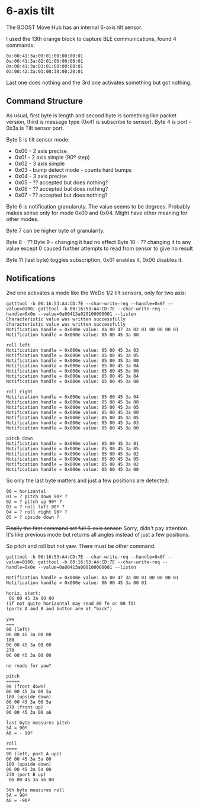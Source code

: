 # 6-axis tilt

The BOOST Move Hub has an internal 6-axis tilt sensor.

I used the 13th orange block to capture BLE communications, found 4 commands:

```
0a:00:41:3a:00:01:00:00:00:01
0a:00:41:3a:02:01:00:00:00:01
0a:00:41:3a:03:01:00:00:00:01
0a:00:42:3a:01:00:30:00:20:01
```

Last one does nothing and the 3rd one activates something but got nothing.

## Command Structure

As usual, first byte is length and second byte is something like packet version, third is message type (0x41 is subscribe to sensor). Byte 4 is port - 0x3a is Tilt sensor port. 

Byte 5 is tilt sensor mode:
- 0x00 - 2 axis precise  
- 0x01 - 2 axis simple (90º step)
- 0x02 - 3 axis simple
- 0x03 - bump detect mode - counts hard bumps
- 0x04 - 3 axis precise
- 0x05 - ?? accepted but does nothing?
- 0x06 - ?? accepted but does nothing?
- 0x07 - ?? accepted but does nothing?

Byte 6 is notification granularuty. The value seems to be degrees. Probably makes sense only for mode 0x00 and 0x04. Might have other meaning for other modes. 

Byte 7 can be higher byte of granularity. 

Byte 8 - ??
Byte 9 - changing it had no effect
Byte 10 - ?? changing it to any value except 0 caused further attempts to read from sensor to give no result

Byte 11 (last byte) toggles subscription, 0x01 enables it, 0x00 disables it.

## Notifications
2nd one activates a mode like the WeDo 1/2 tilt sensors, only for two axis:

```
gatttool -b 00:16:53:A4:CD:7E --char-write-req --handle=0x0f --value=0100; gatttool -b 00:16:53:A4:CD:7E --char-write-req --handle=0x0e --value=0a00413a020100000001 --listen
Characteristic value was written successfully
Characteristic value was written successfully
Notification handle = 0x000e value: 0a 00 47 3a 02 01 00 00 00 01 
Notification handle = 0x000e value: 05 00 45 3a 00 

roll left
Notification handle = 0x000e value: 05 00 45 3a 03 
Notification handle = 0x000e value: 05 00 45 3a 05 
Notification handle = 0x000e value: 05 00 45 3a 00 
Notification handle = 0x000e value: 05 00 45 3a 04 
Notification handle = 0x000e value: 05 00 45 3a 00 
Notification handle = 0x000e value: 05 00 45 3a 04 
Notification handle = 0x000e value: 05 00 45 3a 00

roll right
Notification handle = 0x000e value: 05 00 45 3a 04 
Notification handle = 0x000e value: 05 00 45 3a 00 
Notification handle = 0x000e value: 05 00 45 3a 05 
Notification handle = 0x000e value: 05 00 45 3a 00 
Notification handle = 0x000e value: 05 00 45 3a 05 
Notification handle = 0x000e value: 05 00 45 3a 03 
Notification handle = 0x000e value: 05 00 45 3a 00

pitch down
Notification handle = 0x000e value: 05 00 45 3a 01 
Notification handle = 0x000e value: 05 00 45 3a 05 
Notification handle = 0x000e value: 05 00 45 3a 02 
Notification handle = 0x000e value: 05 00 45 3a 05 
Notification handle = 0x000e value: 05 00 45 3a 02 
Notification handle = 0x000e value: 05 00 45 3a 00
```



So only the last byte matters and just a few positions are detected:
```
00 = horizontal
01 = ? pitch down 90º ?
02 = ? pitch up 90º ?
03 = ? roll left 90º ?
04 = ? roll right 90º ?
05 = ? upside down ?
```

~~Finally the first command set full 6-axis sensor:~~
Sorry, didn't pay attention. It's like previous mode but returns all angles instead of just a few positions.

So pitch and roll but not yaw. There must be other command.

```
gatttool -b 00:16:53:A4:CD:7E --char-write-req --handle=0x0f --value=0100; gatttool -b 00:16:53:A4:CD:7E --char-write-req --handle=0x0e --value=0a00413a000100000001 --listen

Notification handle = 0x000e value: 0a 00 47 3a 00 01 00 00 00 01 
Notification handle = 0x000e value: 06 00 45 3a 00 01

horiz, start:
 06 00 45 3a 00 00
(if not quite horizontal may read 00 fe or 00 fd)
(ports A and B and button are at "back")

yaw
===
90 (left)
06 00 45 3a 00 00
180
06 00 45 3a 00 00
270
06 00 45 3a 00 00

no reads for yaw?

pitch
=====
90 (front down) 
06 00 45 3a 00 5a
180 (upside down)
06 00 45 3a 00 5a
270 (front up)
06 00 45 3a 00 a6

last byte measures pitch
5A = 90º
A6 = - 90º

roll
====
90 (left, port A up))
06 00 45 3a 5a 00 
180 (upside down)
06 00 45 3a 5a 00
270 (port B up)
 06 00 45 3a a6 00

5th byte measures roll
5A = 90º
A6 = -90º
